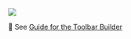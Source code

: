 ﻿---
uid: ToSic.Sxc.Edit.Toolbar.IToolbarBuilder
---

<img src="~/assets/features/toolbar.svg" class="feature">

📖 See [Guide for the Toolbar Builder](xref:ToSic.Sxc.Services.ToolbarBuilder.Index)

